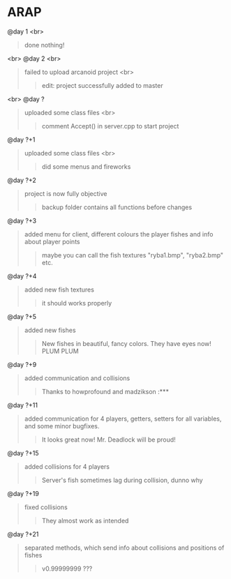# ARAP

@day 1 <br\>
> done nothing!

<br\>
@day 2 <br\>
>failed to upload arcanoid project <br\>
>> edit: project successfully added to master

<br\>
@day ?
> uploaded some class files <br\>
>> comment Accept() in server.cpp to start project 

@day ?+1
> uploaded some class files <br\>
>> did some menus and fireworks 

@day ?+2
> project is now fully objective
>> backup folder contains all functions before changes

@day ?+3
> added menu for client, different colours the player fishes and info about player points
>> maybe you can call the fish textures "ryba1.bmp", "ryba2.bmp" etc.

@day ?+4
> added new fish textures
>> it should works properly 

@day ?+5
> added new fishes
>> New fishes in beautiful, fancy colors. They have eyes now! PLUM PLUM

@day ?+9
> added communication and collisions
>> Thanks to howprofound and madzikson :***

@day ?+11
> added communication for 4 players, getters, setters for all variables, and some minor bugfixes.
>> It looks great now! Mr. Deadlock will be proud!

@day ?+15
> added collisions for 4 players
>> Server's fish sometimes lag during collision, dunno why

@day ?+19
> fixed collisions
>> They almost work as intended

@day ?+21
> separated methods, which send info about collisions and positions of fishes
>> v0.99999999 ???
